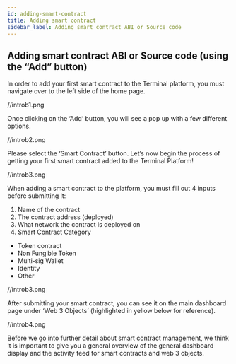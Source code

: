 ```yaml
---
id: adding-smart-contract
title: Adding smart contract
sidebar_label: Adding smart contract ABI or Source code
---
```


## Adding smart contract ABI or Source code (using the “Add” button)

In order to add your first smart contract to the Terminal platform, you must navigate over to the left side of the home page. 

//introb1.png

Once clicking on the ‘Add’ button, you will see a pop up with a few different options. 

//introb2.png

Please select the ‘Smart Contract’ button. Let’s now begin the process of getting your first smart contract added to the Terminal Platform! 

//introb3.png

When adding a smart contract to the platform, you must fill out 4 inputs before submitting it: 

1. Name of the contract
2. The contract address (deployed) 
3. What network the contract is deployed on 
4. Smart Contract Category
- Token contract
- Non Fungible Token
- Multi-sig Wallet
- Identity
- Other

//introb3.png

After submitting your smart contract, you can see it on the main dashboard page under ‘Web 3 Objects’ (highlighted in yellow below for reference). 

//introb4.png

Before we go into further detail about smart contract management, we think it is important to give you a general overview of the general dashboard display and the activity feed for smart contracts and web 3 objects. 



